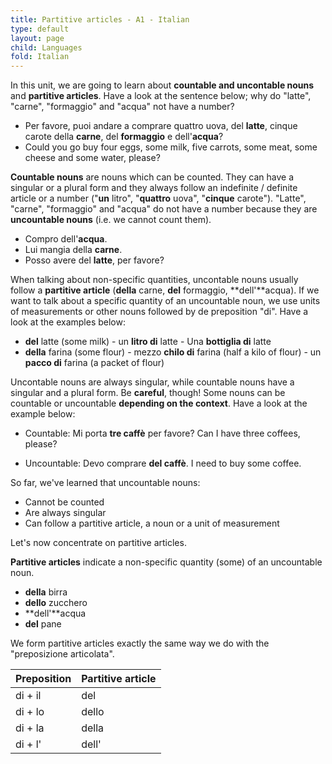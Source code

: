 ```yaml
---
title: Partitive articles - A1 - Italian
type: default
layout: page
child: Languages
fold: Italian
---
```


In this unit, we are going to learn about **countable and uncontable nouns** and
**partitive articles**. Have a look at the sentence below; why do "latte",
"carne", "formaggio" and "acqua" not have a number?

- Per favore, puoi andare a comprare quattro uova, del **latte**, cinque carote
  della **carne**, del **formaggio** e dell'**acqua**?
- Could you go buy four eggs, some milk, five carrots, some meat, some cheese
  and some water, please?

**Countable nouns** are nouns which can be counted. They can have a singular or
a plural form and they always follow an indefinite / definite article or a
number ("**un** litro", "**quattro** uova", "**cinque** carote"). "Latte",
"carne", "formaggio" and "acqua" do not have a number because they are
**uncountable nouns** (i.e. we cannot count them).

- Compro dell'**acqua**.
- Lui mangia della **carne**.
- Posso avere del **latte**, per favore?

When talking about non-specific quantities, uncontable nouns usually follow
a **partitive article** (**della** carne, **del** formaggio, **dell'**acqua).
If we want to talk about a specific quantity of an uncountable noun, we use
units of measurements or other nouns followed by de preposition "di". Have
a look at the examples below:

- **del** latte (some milk) - un **litro di** latte - Una **bottiglia di** latte
- **della** farina (some flour) - mezzo **chilo di** farina (half a kilo of
flour) - un **pacco di** farina (a packet of flour)

Uncontable nouns are always singular, while countable nouns have a singular and
a plural form. Be **careful**, though! Some nouns can be countable or
uncountable **depending on the context**. Have a look at the example below:

- Countable: Mi porta **tre caffè** per favore?
  Can I have three coffees, please?

- Uncountable: Devo comprare **del caffè**.
  I need to buy some coffee.

So far, we've learned that uncountable nouns:

- Cannot be counted
- Are always singular
- Can follow a partitive article, a noun or a unit of measurement

Let's now concentrate on partitive articles.

**Partitive articles** indicate a non-specific quantity (some) of an uncountable
noun.

- **della** birra
- **dello** zucchero
- **dell'**acqua
- **del** pane

We form partitive articles exactly the same way we do with the "preposizione
articolata".

| Preposition | Partitive article |
| ----------- | ----------------- |
| di + il | del |
| di + lo | dello |
| di + la | della |
| di + l' | dell' |
